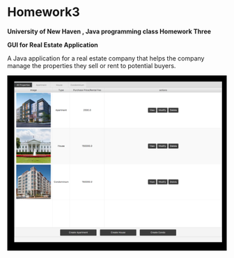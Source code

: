 # Homework3
<b>University of New Haven , Java programming class Homework Three

GUI for Real Estate Application</b>

A Java application for a real estate company that helps the company
manage the properties they sell or rent to potential buyers. 

![alt text](https://github.com/KrikorHerlopian1/Homework3/blob/master/Screen%20Shot%202019-12-22%20at%208.49.28%20PM.png)

